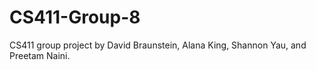 # CS411-Group-8

CS411 group project by David Braunstein, Alana King, Shannon Yau, and Preetam Naini.
